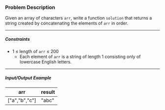 ### Problem Description

<p>Given an array of characters <code>arr</code>, write a function <code>solution</code> that returns a string created by concatenating the elements of <code>arr</code> in order.</p>

<hr>

<h5>Constraints</h5>

<ul>
<li>1 ≤ length of <code>arr</code> ≤ 200

<ul>
<li>Each element of <code>arr</code> is a string of length 1 consisting only of lowercase English letters.</li>
</ul></li>
</ul>

<hr>

<h5>Input/Output Example</h5>
<table class="table">
        <thead><tr>
<th>arr</th>
<th>result</th>
</tr>
</thead>
        <tbody><tr>
<td>["a","b","c"]</td>
<td>"abc"</td>
</tr>
</tbody>
      </table>
